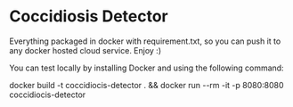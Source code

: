 # Coccidiosis Detector

Everything packaged in docker with requirement.txt, so you can push it to any docker hosted cloud service. Enjoy :)

You can test locally by installing Docker and using the following command:

docker build -t coccidiocis-detector . && docker run --rm -it -p 8080:8080 coccidiocis-detector
